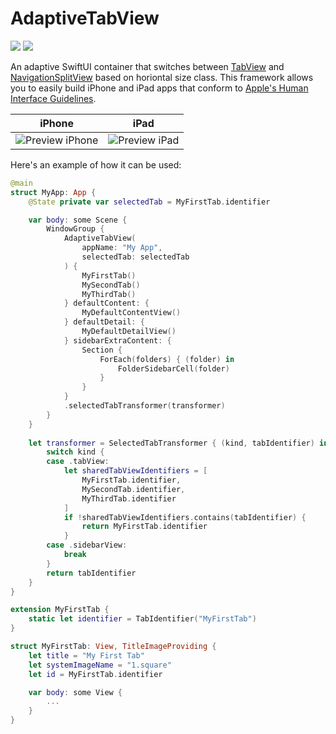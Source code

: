 # AdaptiveTabView

[![](https://img.shields.io/endpoint?url=https%3A%2F%2Fswiftpackageindex.com%2Fapi%2Fpackages%2Fmpdifran%2FAdaptiveTabView%2Fbadge%3Ftype%3Dswift-versions)](https://swiftpackageindex.com/mpdifran/AdaptiveTabView)
[![](https://img.shields.io/endpoint?url=https%3A%2F%2Fswiftpackageindex.com%2Fapi%2Fpackages%2Fmpdifran%2FAdaptiveTabView%2Fbadge%3Ftype%3Dplatforms)](https://swiftpackageindex.com/mpdifran/AdaptiveTabView)

An adaptive SwiftUI container that switches between [TabView](https://developer.apple.com/design/human-interface-guidelines/components/navigation-and-search/tab-bars) and [NavigationSplitView](https://developer.apple.com/design/human-interface-guidelines/components/layout-and-organization/split-views) based on horiontal size class. This framework allows you to easily build iPhone and iPad apps that conform to [Apple's Human Interface Guidelines](https://developer.apple.com/design/).

| iPhone | iPad |
| ------ | ---- |
|![Preview iPhone](https://github.com/mpdifran/AdaptiveTabView/blob/main/Resources/iPhone.png)|![Preview iPad](https://github.com/mpdifran/AdaptiveTabView/blob/main/Resources/iPad.png)|

Here's an example of how it can be used:

```swift
@main
struct MyApp: App {
    @State private var selectedTab = MyFirstTab.identifier

    var body: some Scene {
        WindowGroup {
            AdaptiveTabView(
                appName: "My App", 
                selectedTab: selectedTab
            ) {
                MyFirstTab()
                MySecondTab()
                MyThirdTab()
            } defaultContent: {
                MyDefaultContentView()
            } defaultDetail: {
                MyDefaultDetailView()
            } sidebarExtraContent: {
                Section {
                    ForEach(folders) { (folder) in
                        FolderSidebarCell(folder)
                    }
                }   
            }
            .selectedTabTransformer(transformer)
        }
    }
    
    let transformer = SelectedTabTransformer { (kind, tabIdentifier) in
        switch kind {
        case .tabView:
            let sharedTabViewIdentifiers = [
                MyFirstTab.identifier,
                MySecondTab.identifier,
                MyThirdTab.identifier
            ]
            if !sharedTabViewIdentifiers.contains(tabIdentifier) {
                return MyFirstTab.identifier
            }
        case .sidebarView:
            break
        }
        return tabIdentifier
    }
}
```

```swift
extension MyFirstTab {
    static let identifier = TabIdentifier("MyFirstTab")
}

struct MyFirstTab: View, TitleImageProviding {
    let title = "My First Tab"
    let systemImageName = "1.square"
    let id = MyFirstTab.identifier

    var body: some View {
        ...
    }
}
```

